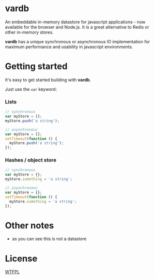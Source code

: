 # vardb

An embeddable in-memory datastore for javascript applications - now available for the browser and Node.js. It is a great alternative to Redis or other in-memory stores.

**vardb** has a unique synchronous or asynchronous IO implementation for maximum performance and usability in javascript environments.

# Getting started

It's easy to get started building with **vardb**.

Just use the `var` keyword:

### Lists
```javascript
// synchronous
var myStore = [];
myStore.push('a string');

// asynchronous
var myStore = [];
setTimeout(function () {
  myStore.push('a string');
});
```

### Hashes / object store
```javascript
// synchronous
var myStore = {};
myStore.something = 'a string';

// asynchronous
var myStore = {};
setTimeout(function () {
  myStore.something = 'a string';
});
```

# Other notes

- as you can see this is not a datastore

# License

[WTFPL](http://www.wtfpl.net/)

